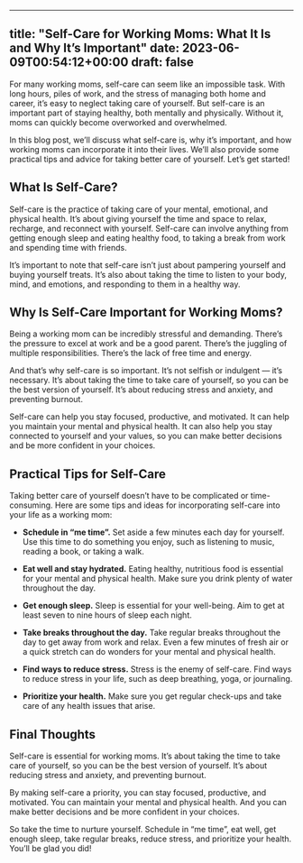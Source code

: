
---
title: "Self-Care for Working Moms: What It Is and Why It’s Important"
date: 2023-06-09T00:54:12+00:00
draft: false
---

For many working moms, self-care can seem like an impossible task. With long hours, piles of work, and the stress of managing both home and career, it’s easy to neglect taking care of yourself. But self-care is an important part of staying healthy, both mentally and physically. Without it, moms can quickly become overworked and overwhelmed.

In this blog post, we’ll discuss what self-care is, why it’s important, and how working moms can incorporate it into their lives. We’ll also provide some practical tips and advice for taking better care of yourself. Let’s get started!

## What Is Self-Care?

Self-care is the practice of taking care of your mental, emotional, and physical health. It’s about giving yourself the time and space to relax, recharge, and reconnect with yourself. Self-care can involve anything from getting enough sleep and eating healthy food, to taking a break from work and spending time with friends.

It’s important to note that self-care isn’t just about pampering yourself and buying yourself treats. It’s also about taking the time to listen to your body, mind, and emotions, and responding to them in a healthy way.

## Why Is Self-Care Important for Working Moms?

Being a working mom can be incredibly stressful and demanding. There’s the pressure to excel at work and be a good parent. There’s the juggling of multiple responsibilities. There’s the lack of free time and energy.

And that’s why self-care is so important. It’s not selfish or indulgent — it’s necessary. It’s about taking the time to take care of yourself, so you can be the best version of yourself. It’s about reducing stress and anxiety, and preventing burnout.

Self-care can help you stay focused, productive, and motivated. It can help you maintain your mental and physical health. It can also help you stay connected to yourself and your values, so you can make better decisions and be more confident in your choices.

## Practical Tips for Self-Care

Taking better care of yourself doesn’t have to be complicated or time-consuming. Here are some tips and ideas for incorporating self-care into your life as a working mom:

- **Schedule in “me time”.** Set aside a few minutes each day for yourself. Use this time to do something you enjoy, such as listening to music, reading a book, or taking a walk.

- **Eat well and stay hydrated.** Eating healthy, nutritious food is essential for your mental and physical health. Make sure you drink plenty of water throughout the day.

- **Get enough sleep.** Sleep is essential for your well-being. Aim to get at least seven to nine hours of sleep each night.

- **Take breaks throughout the day.** Take regular breaks throughout the day to get away from work and relax. Even a few minutes of fresh air or a quick stretch can do wonders for your mental and physical health.

- **Find ways to reduce stress.** Stress is the enemy of self-care. Find ways to reduce stress in your life, such as deep breathing, yoga, or journaling.

- **Prioritize your health.** Make sure you get regular check-ups and take care of any health issues that arise.

## Final Thoughts

Self-care is essential for working moms. It’s about taking the time to take care of yourself, so you can be the best version of yourself. It’s about reducing stress and anxiety, and preventing burnout.

By making self-care a priority, you can stay focused, productive, and motivated. You can maintain your mental and physical health. And you can make better decisions and be more confident in your choices.

So take the time to nurture yourself. Schedule in “me time”, eat well, get enough sleep, take regular breaks, reduce stress, and prioritize your health. You’ll be glad you did!